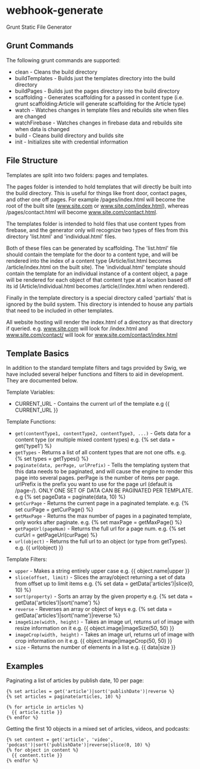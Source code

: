 webhook-generate
================

Grunt Static File Generator

Grunt Commands
----------------------

The following grunt commands are supported:

  * clean - Cleans the build directory
  * buildTemplates - Builds just the templates directory into the build directory
  * buildPages - Builds just the pages directory into the build directory
  * scaffolding - Generates scaffolding for a passed in content type (i.e. grunt scaffolding:Article will generate scaffolding for the Article type)
  * watch - Watches changes in template files and rebuilds site when files are changed
  * watchFirebase - Watches changes in firebase data and rebuilds site when data is changed
  * build - Cleans build directory and builds site
  * init - Initializes site with credential information

File Structure
----------------------

Templates are split into two folders: pages and templates.

The pages folder is intended to hold templates that will directly be built into the build directory. This is useful for things like front door, contact pages, and other one off pages. For example /pages/index.html will become the root of the built site (www.site.com or www.site.com/index.html), whereas /pages/contact.html will become www.site.com/contact.html.

The templates folder is intended to hold files that use content types from firebase, and the generator only will recognize two types of files from this directory 'list.html' and 'individual.html' files.

Both of these files can be generated by scaffolding. The 'list.html' file should contain the template for the door to a content type, and will be rendered into the index of a content type (Article/list.html becomes /article/index.html on the built site). The 'individual.html' template should contain the template for an individual instance of a content object, a page will be rendered for each object of that content type at a location based off its id (Article/individual.html becomes /article/<id>/index.html when rendered).

Finally in the template directory is a special directory called 'partials' that is ignored by the build system. This directory is intended to house any partials that need to be included in other templates.

All website hosting will render the index.html of a directory as that directory if queried. e.g. www.site.com will look for /index.html and www.site.com/contact/ will look for www.site.com/contact/index.html


Template Basics
-----------------------

In addition to the standard template filters and tags provided by Swig, we have included several helper functions and filters to aid in development. They are documented below.

Template Variables:
  * CURRENT_URL - Contains the current url of the template e.g {{ CURRENT_URL }}

Template Functions:
  
  * `get(contentType1, contentType2, contentType3, ...)` - Gets data for a content type (or multiple mixed content types) e.g. {% set data = get('type1') %}
  * `getTypes` - Returns a list of all content types that are not one offs. e.g. {% set types = getTypes() %}
  * `paginate(data, perPage, urlPrefix)` - Tells the templating system that this data needs to be paginated, and will cause the engine to render this page into several pages. perPage is the number of items per page. urlPrefix is the prefix you want to use for the page url (default is /page-<pageNum>/). ONLY ONE SET OF DATA CAN BE PAGINATED PER TEMPLATE. e.g {% set pageData = paginate(data, 10) %}
  * `getCurPage` - Returns the current page in a paginated template. e.g. {% set curPage = getCurPage() %}
  * `getMaxPage` - Returns the max number of pages in a paginated template, only works after paginate. e.g. {% set maxPage = getMaxPage() %}
  * `getPageUrl(pageNum)` - Returns the full url for a page num. e.g. {% set curUrl = getPageUrl(curPage) %}
  * `url(object)` - Returns the full url to an object (or type from getTypes). e.g. {{ url(object) }}

Template Filters:

  * `upper` - Makes a string entirely upper case e.g. {{ object.name|upper }}
  * `slice(offset, limit)` - Slices the array/object returning a set of data from offset up to limit items e.g. {% set data = getData('articles')|slice(0, 10) %}
  * `sort(property)` - Sorts an array by the given property e.g. {% set data = getData('articles')|sort('name') %}
  * `reverse` - Reverses an array or object of keys e.g. {% set data = getData('articles')|sort('name')|reverse %}
  * `imageSize(width, height)` - Takes an image url, returns url of image with resize information on it e.g. {{ object.image|imageSize(50, 50) }}
  * `imageCrop(width, height)` - Takes an image url, returns url of image with crop information on it e.g. {{ object.image|imageCrop(50, 50) }}
  * `size` - Returns the number of elements in a list e.g. {{ data|size }}


Examples
-------------------------

Paginating a list of articles by publish date, 10 per page:

```
{% set articles = get('article')|sort('publishDate')|reverse %}
{% set articles = paginate(articles, 10) %}

{% for article in articles %}
  {{ article.title }}
{% endfor %}
```

Getting the first 10 objects in a mixed set of articles, videos, and podcasts:

```
{% set content = get('article', 'video', 'podcast')|sort('publishDate')|reverse|slice(0, 10) %}
{% for object in content %}
  {{ content.title }}
{% endfor %}
```